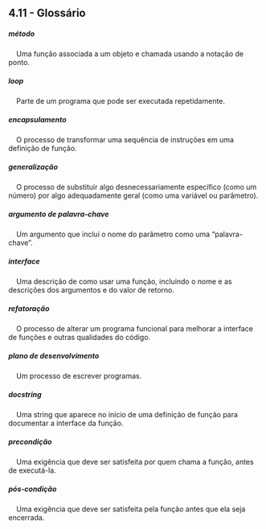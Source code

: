 ## 4.11 - Glossário


##### método
&nbsp;&nbsp;&nbsp;&nbsp;Uma função associada a um objeto e chamada usando a notação de ponto.

##### loop
&nbsp;&nbsp;&nbsp;&nbsp;Parte de um programa que pode ser executada repetidamente.

##### encapsulamento
&nbsp;&nbsp;&nbsp;&nbsp;O processo de transformar uma sequência de instruções em uma definição de função.

##### generalização
&nbsp;&nbsp;&nbsp;&nbsp;O processo de substituir algo desnecessariamente específico (como um número) por algo adequadamente geral (como uma variável ou parâmetro).

##### argumento de palavra-chave
&nbsp;&nbsp;&nbsp;&nbsp;Um argumento que inclui o nome do parâmetro como uma “palavra-chave”.

##### interface
&nbsp;&nbsp;&nbsp;&nbsp;Uma descrição de como usar uma função, incluindo o nome e as descrições dos argumentos e do valor de retorno.

##### refatoração
&nbsp;&nbsp;&nbsp;&nbsp;O processo de alterar um programa funcional para melhorar a interface de funções e outras qualidades do código.

##### plano de desenvolvimento
&nbsp;&nbsp;&nbsp;&nbsp;Um processo de escrever programas.

##### docstring
&nbsp;&nbsp;&nbsp;&nbsp;Uma string que aparece no início de uma definição de função para documentar a interface da função.

##### precondição
&nbsp;&nbsp;&nbsp;&nbsp;Uma exigência que deve ser satisfeita por quem chama a função, antes de executá-la.

##### pós-condição
&nbsp;&nbsp;&nbsp;&nbsp;Uma exigência que deve ser satisfeita pela função antes que ela seja encerrada.


